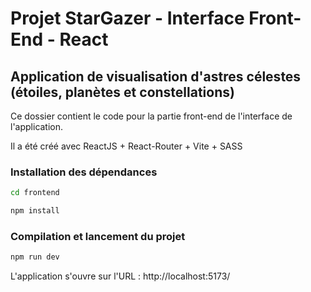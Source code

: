 # Projet StarGazer - Interface Front-End - React

## Application de visualisation d'astres célestes (étoiles, planètes et constellations)

Ce dossier contient le code pour la partie front-end de l'interface de l'application.

Il a été créé avec ReactJS + React-Router + Vite + SASS

### Installation des dépendances

```bash
cd frontend
```

```bash
npm install
```

### Compilation et lancement du projet

```bash
npm run dev
```

L'application s'ouvre sur l'URL : http://localhost:5173/
